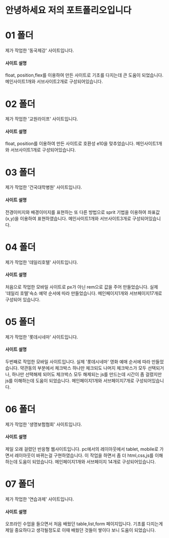# 안녕하세요 저의 포트폴리오입니다

# 01 폴더
제가 작업한 '동국제강' 사이트입니다.

#### 사이트 설명
float, position,flex를 이용하여 만든 사이트로 기초를 다지는데 큰 도움이 되었습니다.
메인사이트1개와 서브사이트2개로 구성되어있습니다.

# 02 폴더
제가 작업한 '교원라이프' 사이트입니다.

#### 사이트 설명
float, position를 이용하여 만든 사이트로 호환성 e10을 맞추었습니다.
메인사이트1개와 서브사이트1개로 구성되어있습니다.

# 03 폴더
제가 작업한 '건국대학병원' 사이트입니다.

#### 사이트 설명
전경이미지와 배경이미지를 표현하는 또 다른 방법으로 sprit 기법을 이용하여 좌표값(x,y)을 이용하여 표현하였습니다.
메인사이트1개와 서브사이트3개로 구성되어있습니다.

# 04 폴더
제가 작업한 '데일리호텔' 사이트입니다.

#### 사이트 설명
처음으로 작업한 모바일 사이트로 px가 아닌 rem으로 값을 주어 만들었습니다.
실제 '데일리 호텔'숙소 예약 순서에 따라 만들었습니다.
메인페이지1개와 서브페이지17개로 구성되어 있습니다.

# 05 폴더
제가 작업한 '롯데시네마' 사이트입니다.

#### 사이트 설명
두번째로 작업한 모바일 사이트입니다.
실제 '롯데시네마' 영화 예매 순서에 따라 만들었습니다.
약관동의 부분에서 체크박스 하나만 체크되도 나머지 체크박스가 모두 선택되거나, 하나만 선택해제 되어도 체크박스 모두 해제되는 js를 만드는데 시간이 좀 걸렸지만
js를 이해하는데 도움이 되었습니다.
메인페이지1개와 서브페이지7개로 구성되어있습니다.


# 06 폴더
제가 작업한 '생명보험협회' 사이트입니다.

#### 사이트 설명
제일 오래 걸렸던 반응형 웹사이트입니다.
pc에서의 레이아웃에서 tablet, mobile로 가면서 레이아웃이 바뀌는걸 구현하였습니다.
이 작업을 하면서 좀 더 html,css,js를 이해하는데 도움이 되었습니다.
메인페이지1개와 서브페이지 14개로 구성되어있습니다.

# 07 폴더
제가 작업한 '연습과제' 사이트입니다.

#### 사이트 설명
오프라인 수업을 들으면서 처음 배웠던 table,list,form 페이지입니다.
기초를 다지는게 제일 중요하다고 생각될정도로 이때 배웠던 것들이 쌓이다 보니 도움이 되었습니다.
